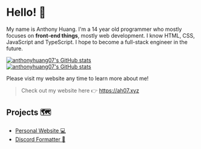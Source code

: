 # Hello! 👋

My name is Anthony Huang. I'm a 14 year old programmer who mostly focuses on **front-end things**, mostly web development. I know HTML, CSS, JavaScript and TypeScript. I hope to become a full-stack engineer in the future.

[![anthonyhuang07's GitHub stats](https://github-readme-stats.vercel.app/api?username=anthonyhuang07&theme=onedark&show_icons=true&locale=en)](https://github.com/anthonyhuang07)<br>
[![anthonyhuang07's GitHub stats](https://github-readme-stats.vercel.app/api/top-langs?username=anthonyhuang07&langs_count=10&show_icons=true&locale=en&layout=compact&theme=onedark)](https://github.com/anthonyhuang07)

Please visit my website any time to learn more about me!

> Check out my website here 👉 https://ah07.xyz

## Projects 🗺️
- [Personal Website 💻](https://ah07.xyz)
- [Discord Formatter 🥚](https://ah07.xyz/discord-formatter/)
